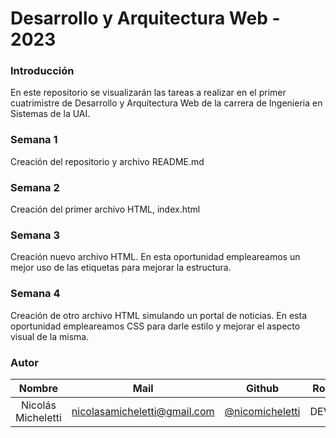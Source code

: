 # Desarrollo y Arquitectura Web - 2023

### Introducción
En este repositorio se visualizarán las tareas a realizar en el primer cuatrimistre de Desarrollo y Arquitectura Web de la carrera de Ingenieria en Sistemas de la UAI.

### Semana 1
Creación del repositorio y archivo README.md

### Semana 2
Creación del primer archivo HTML, index.html

### Semana 3
Creación nuevo archivo HTML. En esta oportunidad empleareamos un mejor uso de las etiquetas para mejorar la estructura.

### Semana 4
Creación de otro archivo HTML simulando un portal de noticias. En esta oportunidad empleareamos CSS para darle estilo y mejorar el aspecto visual de la misma.

### Autor

 Nombre  | Mail | Github | Rol
| :-----: | :-----: | :-----: | :-----: |
| Nicolás Micheletti | nicolasamicheletti@gmail.com | [@nicomicheletti](https://github.com/nicomicheletti) | DEV
